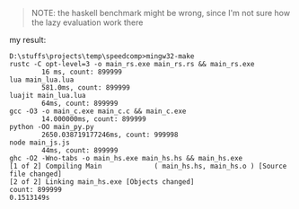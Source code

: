 > NOTE: the haskell benchmark might be wrong, since I'm not sure how the lazy evaluation work there

my result:
```
D:\stuffs\projects\temp\speedcomp>mingw32-make
rustc -C opt-level=3 -o main_rs.exe main_rs.rs && main_rs.exe
        16 ms, count: 899999
lua main_lua.lua
        581.0ms, count: 899999
luajit main_lua.lua
        64ms, count: 899999
gcc -O3 -o main_c.exe main_c.c && main_c.exe
        14.000000ms, count: 899999
python -OO main_py.py
        2650.038719177246ms, count: 999998
node main_js.js
        44ms, count: 899999
ghc -O2 -Wno-tabs -o main_hs.exe main_hs.hs && main_hs.exe
[1 of 2] Compiling Main             ( main_hs.hs, main_hs.o ) [Source file changed]
[2 of 2] Linking main_hs.exe [Objects changed]
count: 899999
0.1513149s
```
